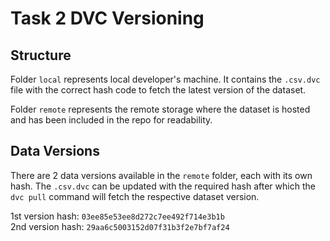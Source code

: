 # Task 2 DVC Versioning

## Structure

Folder ```local``` represents local developer's machine. It contains the ```.csv.dvc``` file with the correct hash code to fetch the latest version of the dataset.<br>

Folder ```remote``` represents the remote storage where the dataset is hosted and has been included in the repo for readability.

## Data Versions
There are 2 data versions available in the ```remote``` folder, each with its own hash. The ```.csv.dvc``` can be updated with the required hash after which the ```dvc pull``` command will fetch the respective dataset version.<br>

1st version hash: ```03ee85e53ee8d272c7ee492f714e3b1b``` <br>
2nd version hash: ```29aa6c5003152d07f31b3f2e7bf7af24``` <br>

